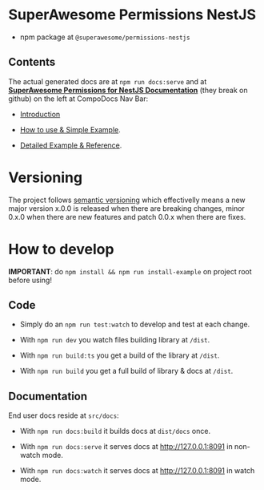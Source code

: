 # SuperAwesome Permissions NestJS

- npm package at `@superawesome/permissions-nestjs`

## Contents

The actual generated docs are at `npm run docs:serve` and at [**SuperAwesome Permissions for NestJS Documentation**](https://permissions-nestjs.docs.superawesome.com) (they break on github) on the left at CompoDocs Nav Bar:

- [Introduction](/additional-documentation/introduction.html)

- [How to use & Simple Example](/additional-documentation/how-to-use-simple-example.html). 

- [Detailed Example & Reference](/additional-documentation/reference-&-detailed-example.html).

# Versioning

The project follows [semantic versioning](https://semver.org/) which effectivelly means a new major version x.0.0 is released when there are breaking changes, minor 0.x.0 when there are new features and patch 0.0.x when there are fixes. 

# How to develop

__IMPORTANT__: do `npm install && npm run install-example` on project root before using!  

## Code

- Simply do an `npm run test:watch` to develop and test at each change.

- With `npm run dev` you watch files building library at `/dist`.

- With `npm run build:ts` you get a build of the library at `/dist`.

- With `npm run build` you get a full build of library & docs at `/dist`.

## Documentation

End user docs reside at `src/docs`:

- With `npm run docs:build` it builds docs at `dist/docs` once.

- With `npm run docs:serve` it serves docs at http://127.0.0.1:8091 in non-watch mode.

- With `npm run docs:watch` it serves docs at http://127.0.0.1:8091 in watch mode.

